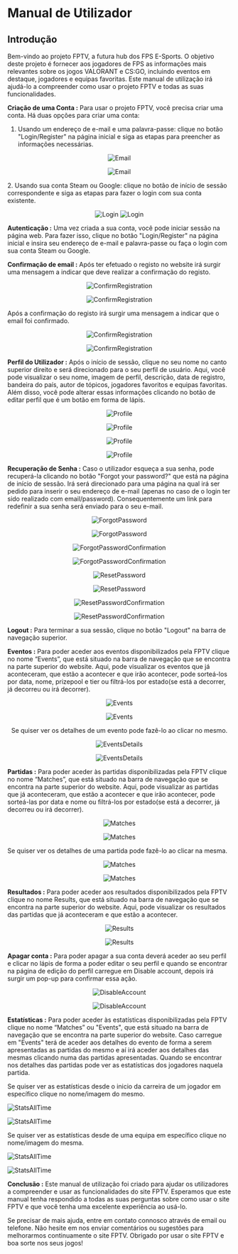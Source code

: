 # **Manual de Utilizador**

## **Introdução**

Bem-vindo ao projeto FPTV, a futura hub dos FPS E-Sports. O objetivo deste projeto é fornecer aos jogadores de FPS as informações mais relevantes sobre os jogos VALORANT e CS:GO, incluindo eventos em destaque, jogadores e equipas favoritas. Este manual de utilização irá ajudá-lo a compreender como usar o projeto FPTV e todas as suas funcionalidades.<p>

**Criação de uma Conta :** Para usar o projeto FPTV, você precisa criar uma conta. Há duas opções para criar uma conta:<p>

1. Usando um endereço de e-mail e uma palavra-passe: clique no botão "Login/Register" na página inicial e siga as etapas para preencher as informações necessárias.<p>
<div align="center">

![Email](https://cdn.discordapp.com/attachments/783386747638775848/1087687754592301067/image.png)<p>
![Email](https://cdn.discordapp.com/attachments/783386747638775848/1087688016803401789/image.png)
</div>
2. Usando sua conta Steam ou Google: clique no botão de início de sessão correspondente e siga as etapas para fazer o login com sua conta existente.<p>
<div align="center">

![Login](https://cdn.discordapp.com/attachments/783386747638775848/1087689268220149800/image.png)
![Login](https://cdn.discordapp.com/attachments/783386747638775848/1087689269872701550/image.png)<p>
</div>

**Autenticação :** Uma vez criada a sua conta, você pode iniciar sessão na página web. Para fazer isso, clique no botão "Login/Register" na página inicial e insira seu endereço de e-mail e palavra-passe ou faça o login com sua conta Steam ou Google.<p>

**Confirmação de email :** Após ter efetuado o registo no website irá surgir uma mensagem a indicar que deve realizar a confirmação do registo.<p>
<div align="center">

![ConfirmRegistration](https://cdn.discordapp.com/attachments/783386747638775848/1087845544279429222/image.png)<p>
![ConfirmRegistration](https://cdn.discordapp.com/attachments/783386747638775848/1087845577020149780/image.png)<p>
</div>

Após a confirmação do registo irá surgir uma mensagem a indicar que o email foi confirmado.<p>
<div align="center">

![ConfirmRegistration](https://cdn.discordapp.com/attachments/783386747638775848/1087846302601199678/image.png)<p>
![ConfirmRegistration](https://cdn.discordapp.com/attachments/783386747638775848/1087846334385627316/image.png)<p>
</div>

**Perfil do Utilizador :** Após o início de sessão, clique no seu nome no canto superior direito e será direcionado para o seu perfil de usuário. Aqui, você pode visualizar o seu nome, imagem de perfil, descrição, data de registro, bandeira do país, autor de tópicos, jogadores favoritos e equipas favoritas. Além disso, você pode alterar essas informações clicando no botão de editar perfil que é um botão em forma de lápis.<p>
<div align="center">

![Profile](https://cdn.discordapp.com/attachments/783386747638775848/1087690434547027978/image.png)<p>
![Profile](https://cdn.discordapp.com/attachments/783386747638775848/1087691595211604039/image.png)<p>
![Profile](https://cdn.discordapp.com/attachments/783386747638775848/1087692959685824582/image.png)<p>
![Profile](https://cdn.discordapp.com/attachments/783386747638775848/1087693005265305671/image.png)<p>
</div>

**Recuperação de Senha :** Caso o utilizador esqueça a sua senha, pode recuperá-la clicando no botão "Forgot your password?" que está na página de início de sessão. Irá será direcionado para uma página na qual irá ser pedido para inserir o seu endereço de e-mail (apenas no caso de o login ter sido realizado com email/password). Consequentemente um link para redefinir a sua senha será enviado para o seu e-mail.<p>

<div align="center">

![ForgotPassword](https://cdn.discordapp.com/attachments/783386747638775848/1087760917799907380/image.png)<p>
![ForgotPassword](https://cdn.discordapp.com/attachments/783386747638775848/1087761153817595914/image.png)<p>
![ForgotPasswordConfirmation](https://cdn.discordapp.com/attachments/783386747638775848/1087762662324191333/image.png)<p>
![ForgotPasswordConfirmation](https://cdn.discordapp.com/attachments/783386747638775848/1087762694792298547/image.png)<p>
![ResetPassword](https://cdn.discordapp.com/attachments/783386747638775848/1087761432705253426/image.png)<p>
![ResetPassword](https://cdn.discordapp.com/attachments/783386747638775848/1087761719826333916/image.png)<p>
![ResetPasswordConfirmation](https://cdn.discordapp.com/attachments/783386747638775848/1087763598190850118/image.png)<p>
![ResetPasswordConfirmation](https://cdn.discordapp.com/attachments/783386747638775848/1087763788033437706/image.png)<p>
</div>

**Logout :** Para terminar a sua sessão, clique no botão "Logout" na barra de navegação superior.<p>

**Eventos :** Para poder aceder aos eventos disponibilizados pela FPTV clique no nome “Events”, que está situado na barra de navegação que se encontra na parte superior do website. Aqui, pode visualizar os eventos que já aconteceram, que estão a acontecer e que irão acontecer, pode sorteá-los por data, nome, prizepool e tier ou filtrá-los por estado(se está a decorrer, já decorreu ou irá decorrer).<p>
<div align="center">

![Events](https://cdn.discordapp.com/attachments/783386747638775848/1087766633784815717/image.png)<p>
![Events](https://cdn.discordapp.com/attachments/783386747638775848/1087766707034144818/image.png)<p>
Se quiser ver os detalhes de um evento pode fazê-lo ao clicar no mesmo.<p>
![EventsDetails](https://cdn.discordapp.com/attachments/783386747638775848/1087816135392641044/image.png)<p>
![EventsDetails](https://cdn.discordapp.com/attachments/783386747638775848/1087816206507049022/image.png)<p>
</div>

**Partidas :** Para poder aceder às partidas disponibilizadas pela FPTV clique no nome “Matches”, que está situado na barra de navegação que se encontra na parte superior do website. Aqui, pode visualizar as partidas que já aconteceram, que estão a acontecer e que irão acontecer, pode sorteá-las por data e nome ou filtrá-los por estado(se está a decorrer, já decorreu ou irá decorrer).<p>
<div align="center">

![Matches](https://media.discordapp.net/attachments/783386747638775848/1087686170965721178/image.png?width=740&height=662)<p>
![Matches](https://cdn.discordapp.com/attachments/783386747638775848/1087686749045665873/image.png)<p>
</div>
Se quiser ver os detalhes de uma partida pode fazê-lo ao clicar na mesma.<p>
<div align="center">

![Matches](https://cdn.discordapp.com/attachments/783386747638775848/1087818082292080640/image.png)<p>
![Matches](https://cdn.discordapp.com/attachments/783386747638775848/1087818243026202775/image.png)<p>
</div>

**Resultados :** Para poder aceder aos resultados disponibilizados pela FPTV clique no nome Results, que está situado na barra de navegação que se encontra na parte superior do website. Aqui, pode visualizar os resultados das partidas que já aconteceram e que estão a acontecer.<p>
<div align="center">

![Results](https://cdn.discordapp.com/attachments/783386747638775848/1087836816721313822/image.png)<p>
![Results](https://cdn.discordapp.com/attachments/783386747638775848/1087836847004201001/image.png)<p>
</div>

**Apagar conta :** Para poder apagar a sua conta deverá aceder ao seu perfil e clicar no lápis de forma a poder editar o seu perfil e quando se encontrar na página de edição do perfil carregue em Disable account, depois irá surgir um pop-up para confirmar essa ação.<p>
<div align="center">

![DisableAccount](https://cdn.discordapp.com/attachments/783386747638775848/1087842962664325202/image.png)<p>
![DisableAccount](https://cdn.discordapp.com/attachments/783386747638775848/1087842998265577522/image.png)<p>
</div>

**Estatísticas :** Para poder aceder às estatísticas disponibilizadas pela FPTV clique no nome “Matches” ou "Events", que está situado na barra de navegação que se encontra na parte superior do website. Caso carregue em "Events" terá de aceder aos detalhes do evento de forma a serem apresentadas as partidas do mesmo e aí irá aceder aos detalhes das mesmas clicando numa das partidas apresentadas. Quando se encontrar nos detalhes das partidas pode ver as estatísticas dos jogadores naquela partida.<p>

Se quiser ver as estatísticas desde o inicio da carreira de um jogador em específico clique no nome/imagem do mesmo.<p>

![StatsAllTime](https://cdn.discordapp.com/attachments/783386747638775848/1087818560795062302/image.png)<p>
![StatsAllTime](https://cdn.discordapp.com/attachments/783386747638775848/1087834290605260840/image.png)<p>

Se quiser ver as estatísticas desde de uma equipa em específico clique no nome/imagem do mesma.<p>

![StatsAllTime](https://cdn.discordapp.com/attachments/783386747638775848/1087834606159536229/image.png)<p>
![StatsAllTime](https://cdn.discordapp.com/attachments/783386747638775848/1087834637394509974/image.png)<p>

**Conclusão :** Este manual de utilização foi criado para ajudar os utilizadores a compreender e usar as funcionalidades do site FPTV. Esperamos que este manual tenha respondido a todas as suas perguntas sobre como usar o site FPTV e que você tenha uma excelente experiência ao usá-lo. <p>

Se precisar de mais ajuda, entre em contato connosco através de email ou telefone. Não hesite em nos enviar comentários ou sugestões para melhorarmos continuamente o site FPTV. Obrigado por usar o site FPTV e boa sorte nos seus jogos!

